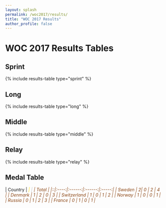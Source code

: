 ```yaml
---
layout: splash
permalink: /woc2017/results/
title: "WOC 2017 Results"
author_profile: false
---
```


# WOC 2017 Results Tables

## Sprint

{% include results-table type="sprint" %}

## Long

{% include results-table type="long" %}

## Middle

{% include results-table type="middle" %}

## Relay

{% include results-table type="relay" %}

## Medal Table

| Country | <i class="fa fa-circle" style="color:gold;"> | <i class="fa fa-circle" style="color:silver;"> | <i class="fa fa-circle" style="color:saddlebrown;"> | Total |
|::|:----:|:------:|:------:|:-----:|
| Sweden | 2| 0 | 2 | 4 |
| Denmark | 1 | 2 | 0 | 3 |
| Switzerland | 1 | 0 | 1 | 2 |
| Norway | 1 | 0 | 0 | 1 |
| Russia | 0 | 1 | 2 | 3 |
| France | 0 | 1 | 0 | 1 |

